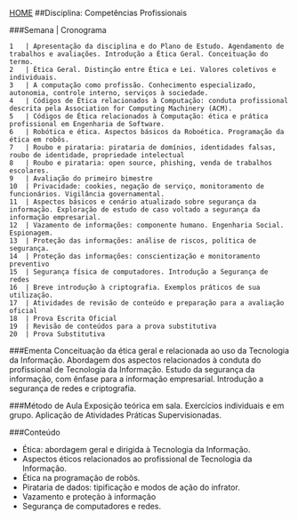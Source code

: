 [HOME](https://github.COM/Webschool-io/Ensino-Superior-de-Informatica-GRATUITO) 
##Disciplina: Competências Profissionais

###Semana | Cronograma
```
1	| Apresentação da disciplina e do Plano de Estudo. Agendamento de trabalhos e avaliações. Introdução a Ética Geral. Conceituação do termo.
2	| Ética Geral. Distinção entre Ética e Lei. Valores coletivos e individuais.
3	| A computação como profissão. Conhecimento especializado, autonomia, controle interno, serviços à sociedade.
4	| Códigos de Ética relacionados à Computação: conduta profissional descrita pela Association for Computing Machinery (ACM).
5	| Códigos de Ética relacionados à Computação: ética e prática profissional em Engenharia de Software.
6	| Robótica e ética. Aspectos básicos da Roboética. Programação da ética em robôs.
7	| Roubo e pirataria: pirataria de domínios, identidades falsas, roubo de identidade, propriedade intelectual
8	| Roubo e pirataria: open source, phishing, venda de trabalhos escolares.
9	| Avaliação do primeiro bimestre
10	| Privacidade: cookies, negação de serviço, monitoramento de funcionários. Vigilância governamental.
11	| Aspectos básicos e cenário atualizado sobre segurança da informação. Exploração de estudo de caso voltado a segurança da informação empresarial.
12	| Vazamento de informações: componente humano. Engenharia Social. Espionagem.
13	| Proteção das informações: análise de riscos, política de segurança.
14	| Proteção das informações: conscientização e monitoramento preventivo
15	| Segurança física de computadores. Introdução a Segurança de redes
16	| Breve introdução à criptografia. Exemplos práticos de sua utilização.
17	| Atividades de revisão de conteúdo e preparação para a avaliação oficial
18	| Prova Escrita Oficial
19	| Revisão de conteúdos para a prova substitutiva
20	| Prova Substitutiva

```
###Ementa
Conceituação da ética geral e relacionada ao uso da Tecnologia da Informação. Abordagem dos aspectos relacionados à conduta do profissional de Tecnologia da Informação. Estudo da segurança da informação, com ênfase para a informação empresarial. Introdução a segurança de redes e criptografia.

###Método de Aula
Exposição teórica em sala. Exercícios individuais e em grupo. Aplicação de Atividades Práticas Supervisionadas.

###Conteúdo
- Ética: abordagem geral e dirigida à Tecnologia da Informação.
- Aspectos éticos relacionados ao profissional de Tecnologia da Informação.
- Ética na programação de robôs.
- Pirataria de dados: tipificação e modos de ação do infrator.
- Vazamento e proteção à informação
- Segurança de computadores e redes.